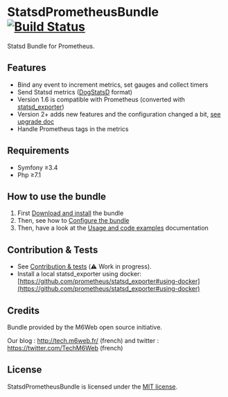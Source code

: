 # StatsdPrometheusBundle [![Build Status](https://travis-ci.com/M6Web/StatsdTagsPrometheusBundle.svg?branch=master)](https://travis-ci.com/M6Web/StatsdTagsPrometheusBundle)

Statsd Bundle for Prometheus.  

## Features

* Bind any event to increment metrics, set gauges and collect timers
* Send Statsd metrics ([DogStatsD](https://docs.datadoghq.com/developers/dogstatsd/) format)
* Version 1.6 is compatible with Prometheus 
(converted with [statsd_exporter](https://github.com/prometheus/statsd_exporter))
* Version 2+ adds new features and the configuration changed a bit, [see upgrade doc](Doc/upgrades/from-1-to-2.md)
* Handle Prometheus tags in the metrics  
 
## Requirements

- Symfony ≥3.4
- Php ≥7.1

## How to use the bundle

1. First [Download and install](Doc/installation.md) the bundle
2. Then, see how to [Configure the bundle](Doc/configuration.md)
3. Then, have a look at the [Usage and code examples](Doc/usage-and-examples.md) documentation

## Contribution & Tests

* See [Contribution & tests](Doc/contribution.md) (:warning: Work in progress).
* Install a local statsd_exporter using docker:
[https://github.com/prometheus/statsd_exporter#using-docker](https://github.com/prometheus/statsd_exporter#using-docker)

## Credits

Bundle provided by the M6Web open source initiative.

Our blog : http://tech.m6web.fr/ (french)
and twitter : https://twitter.com/TechM6Web (french)

## License

StatsdPrometheusBundle is licensed under the [MIT license](LICENCE).
